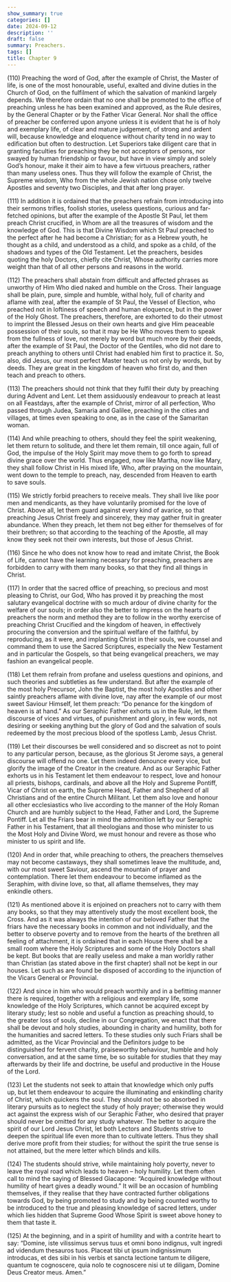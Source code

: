 ```yaml
---
show_summary: true
categories: []
date: 2024-09-12
description: ''
draft: false
summary: Preachers.
tags: []
title: Chapter 9
---
```





(110) Preaching the word of God, after the example of Christ, the Master of life, is one of the most honourable, useful, exalted and divine duties in the Church of God, on the fulfilment of which the salvation of mankind largely depends. We therefore ordain that no one shall be promoted to the office of preaching unless he has been examined and approved, as the Rule desires, by the General Chapter or by the Father Vicar General. Nor shall the office of preacher be conferred upon anyone unless it is evident that he is of holy and exemplary life, of clear and mature judgement, of strong and ardent will, because knowledge and eloquence without charity tend in no way to edification but often to destruction. Let Superiors take diligent care that in granting faculties for preaching they be not acceptors of persons, nor swayed by human friendship or favour, but have in view simply and solely God’s honour, make it their aim to have a few virtuous preachers, rather than many useless ones. Thus they will follow the example of Christ, the Supreme wisdom, Who from the whole Jewish nation chose only twelve Apostles and seventy two Disciples, and that after long prayer.

(111) In addition it is ordained that the preachers refrain from introducing into their sermons trifles, foolish stories, useless questions, curious and far-fetched opinions, but after the example of the Apostle St Paul, let them preach Christ crucified, in Whom are all the treasures of wisdom and the knowledge of God. This is that Divine Wisdom which St Paul preached to the perfect after he had become a Christian; for as a Hebrew youth, he thought as a child, and understood as a child, and spoke as a child, of the shadows and types of the Old Testament. Let the preachers, besides quoting the holy Doctors, chiefly cite Christ, Whose authority carries more weight than that of all other persons and reasons in the world.

(112) The preachers shall abstain from difficult and affected phrases as unworthy of Him Who died naked and humble on the Cross. Their language shall be plain, pure, simple and humble, withal holy, full of charity and aflame with zeal, after the example of St Paul, the Vessel of Election, who preached not in loftiness of speech and human eloquence, but in the power of the Holy Ghost. The preachers, therefore, are exhorted to do their utmost to imprint the Blessed Jesus on their own hearts and give Him peaceable possession of their souls, so that it may be He Who moves them to speak from the fullness of love, not merely by word but much more by their deeds, after the example of St Paul, the Doctor of the Gentiles, who did not dare to preach anything to others until Christ had enabled him first to practice it. So, also, did Jesus, our most perfect Master teach us not only by words, but by deeds. They are great in the kingdom of heaven who first do, and then teach and preach to others.

(113) The preachers should not think that they fulfil their duty by preaching during Advent and Lent. Let them assiduously endeavour to preach at least on all Feastdays, after the example of Christ, mirror of all perfection, Who passed through Judea, Samaria and Galilee, preaching in the cities and villages, at times even speaking to one, as in the case of the Samaritan woman.

(114) And while preaching to others, should they feel the spirit weakening, let them return to solitude, and there let them remain, till once again, full of God, the impulse of the Holy Spirit may move them to go forth to spread divine grace over the world. Thus engaged, now like Martha, now like Mary, they shall follow Christ in His mixed life, Who, after praying on the mountain, went down to the temple to preach, nay, descended from Heaven to earth to save souls.

(115) We strictly forbid preachers to receive meals. They shall live like poor men and mendicants, as they have voluntarily promised for the love of Christ. Above all, let them guard against every kind of avarice, so that preaching Jesus Christ freely and sincerely, they may gather fruit in greater abundance. When they preach, let them not beg either for themselves of for their brethren; so that according to the teaching of the Apostle, all may know they seek not their own interests, but those of Jesus Christ.

(116) Since he who does not know how to read and imitate Christ, the Book of Life, cannot have the learning necessary for preaching, preachers are forbidden to carry with them many books, so that they find all things in Christ.

(117) In order that the sacred office of preaching, so precious and most pleasing to Christ, our God, Who has proved it by preaching the most salutary evangelical doctrine with so much ardour of divine charity for the welfare of our souls; in order also the better to impress on the hearts of preachers the norm and method they are to follow in the worthy exercise of preaching Christ Crucified and the kingdom of heaven, in effectively procuring the conversion and the spiritual welfare of the faithful, by reproducing, as it were, and implanting Christ in their souls, we counsel and command them to use the Sacred Scriptures, especially the New Testament and in particular the Gospels, so that being evangelical preachers, we may fashion an evangelical people.

(118) Let them refrain from profane and useless questions and opinions, and such theories and subtleties as few understand. But after the example of the most holy Precursor, John the Baptist, the most holy Apostles and other saintly preachers aflame with divine love, nay after the example of our most sweet Saviour Himself, let them preach: “Do penance for the kingdom of heaven is at hand.” As our Seraphic Father exhorts us in the Rule, let them discourse of vices and virtues, of punishment and glory, in few words, not desiring or seeking anything but the glory of God and the salvation of souls redeemed by the most precious blood of the spotless Lamb, Jesus Christ.

(119) Let their discourses be well considered and so discreet as not to point to any particular person, because, as the glorious St Jerome says, a general discourse will offend no one. Let them indeed denounce every vice, but glorify the image of the Creator in the creature. And as our Seraphic Father exhorts us in his Testament let them endeavour to respect, love and honour all priests, bishops, cardinals, and above all the Holy and Supreme Pontiff, Vicar of Christ on earth, the Supreme Head, Father and Shepherd of all Christians and of the entire Church Militant. Let them also love and honour all other ecclesiastics who live according to the manner of the Holy Roman Church and are humbly subject to the Head, Father and Lord, the Supreme Pontiff. Let all the Friars bear in mind the admonition left by our Seraphic Father in his Testament, that all theologians and those who minister to us the Most Holy and Divine Word, we must honour and revere as those who minister to us spirit and life.

(120) And in order that, while preaching to others, the preachers themselves may not become castaways, they shall sometimes leave the multitude, and, with our most sweet Saviour, ascend the mountain of prayer and contemplation. There let them endeavour to become inflamed as the Seraphim, with divine love, so that, all aflame themselves, they may enkindle others.

(121) As mentioned above it is enjoined on preachers not to carry with them any books, so that they may attentively study the most excellent book, the Cross. And as it was always the intention of our beloved Father that the friars have the necessary books in common and not individually, and the better to observe poverty and to remove from the hearts of the brethren all feeling of attachment, it is ordained that in each House there shall be a small room where the Holy Scriptures and some of the Holy Doctors shall be kept. But books that are really useless and make a man worldly rather than Christian (as stated above in the first chapter) shall not be kept in our houses. Let such as are found be disposed of according to the injunction of the Vicars General or Provincial.

(122) And since in him who would preach worthily and in a befitting manner there is required, together with a religious and exemplary life, some knowledge of the Holy Scriptures, which cannot be acquired except by literary study; lest so noble and useful a function as preaching should, to the greater loss of souls, decline in our Congregation, we enact that there shall be devout and holy studies, abounding in charity and humility, both for the humanities and sacred letters. To these studies only such Friars shall be admitted, as the Vicar Provincial and the Definitors judge to be distinguished for fervent charity, praiseworthy behaviour, humble and holy conversation, and at the same time, be so suitable for studies that they may afterwards by their life and doctrine, be useful and productive in the House of the Lord.

(123) Let the students not seek to attain that knowledge which only puffs up, but let them endeavour to acquire the illuminating and enkindling charity of Christ, which quickens the soul. They should not be so absorbed in literary pursuits as to neglect the study of holy prayer; otherwise they would act against the express wish of our Seraphic Father, who desired that prayer should never be omitted for any study whatever. The better to acquire the spirit of our Lord Jesus Christ, let both Lectors and Students strive to deepen the spiritual life even more than to cultivate letters. Thus they shall derive more profit from their studies; for without the spirit the true sense is not attained, but the mere letter which blinds and kills.

(124) The students should strive, while maintaining holy poverty, never to leave the royal road which leads to heaven – holy humility. Let them often call to mind the saying of Blessed Giacapone: “Acquired knowledge without humility of heart gives a deadly wound.” It will be an occasion of humbling themselves, if they realise that they have contracted further obligations towards God, by being promoted to study and by being counted worthy to be introduced to the true and pleasing knowledge of sacred letters, under which lies hidden that Supreme Good Whose Spirit is sweet above honey to them that taste it.

(125) At the beginning, and in a spirit of humility and with a contrite heart to say: “Domine, iste vilissimus servus tuus et omni bono indignus, vult ingredi ad videndum thesauros tuos. Placeat tibi ut ipsum indignissimum introducas, et des sibi in his verbis et sancta lectione tantum te diligere, quantum te cognoscere, quia nolo te cognoscere nisi ut te diligam, Domine Deus Creator meus. Amen.”


